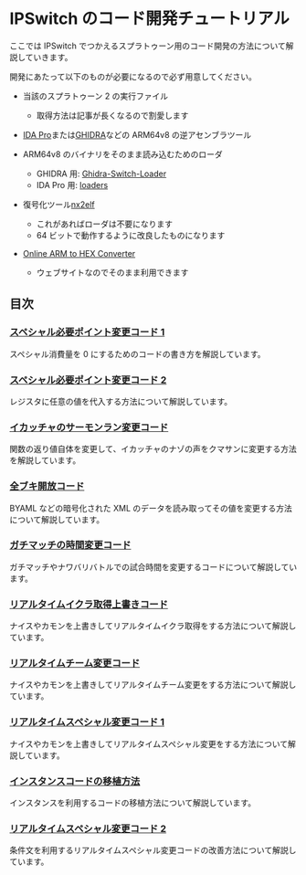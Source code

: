 # IPSwitch のコード開発チュートリアル

ここでは IPSwitch でつかえるスプラトゥーン用のコード開発の方法について解説していきます。

開発にあたって以下のものが必要になるので必ず用意してください。

- 当該のスプラトゥーン 2 の実行ファイル
  - 取得方法は記事が長くなるので割愛します
- [IDA Pro](https://www.hex-rays.com/ida-pro/)または[GHIDRA](https://github.com/NationalSecurityAgency/ghidra)などの ARM64v8 の逆アセンブラツール

- ARM64v8 のバイナリをそのまま読み込むためのローダ
  - GHIDRA 用: [Ghidra-Switch-Loader](https://github.com/Adubbz/Ghidra-Switch-Loader)
  - IDA Pro 用: [loaders](https://github.com/reswitched/loaders)
- 復号化ツール[nx2elf](https://github.com/tkgstrator/nx2elf)
  - これがあればローダは不要になります
  - 64 ビットで動作するように改良したものになります

- [Online ARM to HEX Converter](https://armconverter.com/)
  - ウェブサイトなのでそのまま利用できます

## 目次

### [スペシャル必要ポイント変更コード 1](/posts/2019/05/01/ipswitch01.html)

スペシャル消費量を 0 にするためのコードの書き方を解説しています。

### [スペシャル必要ポイント変更コード 2](/posts/2019/05/09/ipswitch02.html)

レジスタに任意の値を代入する方法について解説しています。

### [イカッチャのサーモンラン変更コード](/posts/2019/07/02/ipswitch03.html)

関数の返り値自体を変更して、イカッチャのナゾの声をクマサンに変更する方法を解説しています。

### [全ブキ開放コード](/posts/2019/07/07/ipswitch04.html)

BYAML などの暗号化された XML のデータを読み取ってその値を変更する方法について解説しています。

### [ガチマッチの時間変更コード](/posts/2019/09/12/ipswitch05.html)

ガチマッチやナワバリバトルでの試合時間を変更するコードについて解説しています。

### [リアルタイムイクラ取得上書きコード](/posts/2020/04/30/ipswitch06.html)

ナイスやカモンを上書きしてリアルタイムイクラ取得をする方法について解説しています。

### [リアルタイムチーム変更コード](/posts/2020/05/27/ipswitch07.html)

ナイスやカモンを上書きしてリアルタイムチーム変更をする方法について解説しています。

### [リアルタイムスペシャル変更コード 1](/posts/2020/11/02/ipswitch08.html)

ナイスやカモンを上書きしてリアルタイムスペシャル変更をする方法について解説しています。

### [インスタンスコードの移植方法](/posts/2021/02/14/ipswitch09.html)

インスタンスを利用するコードの移植方法について解説しています。

### [リアルタイムスペシャル変更コード 2](/posts/2021/05/24/ipswitch10)

条件文を利用するリアルタイムスペシャル変更コードの改善方法について解説しています。
